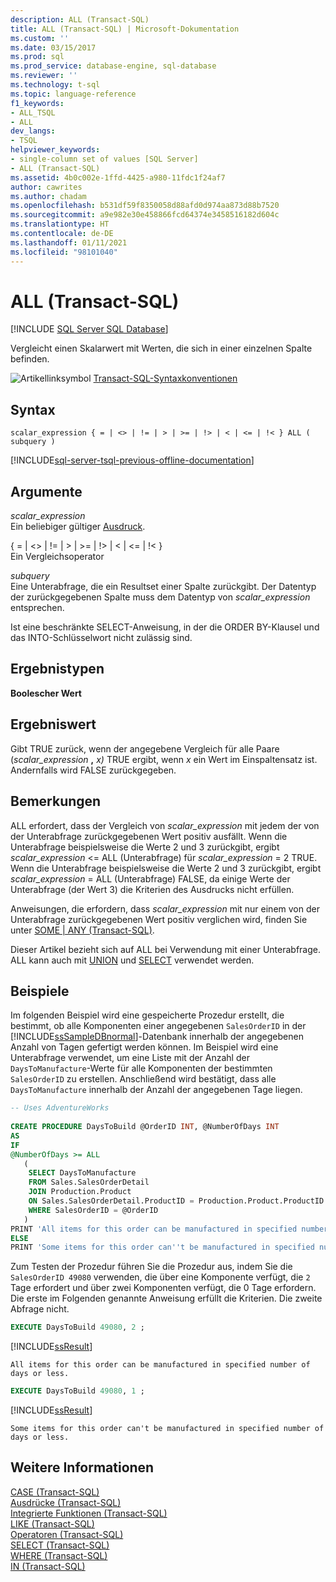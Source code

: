 ```yaml
---
description: ALL (Transact-SQL)
title: ALL (Transact-SQL) | Microsoft-Dokumentation
ms.custom: ''
ms.date: 03/15/2017
ms.prod: sql
ms.prod_service: database-engine, sql-database
ms.reviewer: ''
ms.technology: t-sql
ms.topic: language-reference
f1_keywords:
- ALL_TSQL
- ALL
dev_langs:
- TSQL
helpviewer_keywords:
- single-column set of values [SQL Server]
- ALL (Transact-SQL)
ms.assetid: 4b0c002e-1ffd-4425-a980-11fdc1f24af7
author: cawrites
ms.author: chadam
ms.openlocfilehash: b531df59f8350058d88afd0d974aa873d88b7520
ms.sourcegitcommit: a9e982e30e458866fcd64374e3458516182d604c
ms.translationtype: HT
ms.contentlocale: de-DE
ms.lasthandoff: 01/11/2021
ms.locfileid: "98101040"
---
```

# <a name="all-transact-sql"></a>ALL (Transact-SQL)
[!INCLUDE [SQL Server SQL Database](../../includes/applies-to-version/sql-asdb.md)]

  Vergleicht einen Skalarwert mit Werten, die sich in einer einzelnen Spalte befinden.  
  
 ![Artikellinksymbol](../../database-engine/configure-windows/media/topic-link.gif "Artikellinksymbol") [Transact-SQL-Syntaxkonventionen](../../t-sql/language-elements/transact-sql-syntax-conventions-transact-sql.md)  
  
## <a name="syntax"></a>Syntax  
  
```syntaxsql
scalar_expression { = | <> | != | > | >= | !> | < | <= | !< } ALL ( subquery )  
```  
  
[!INCLUDE[sql-server-tsql-previous-offline-documentation](../../includes/sql-server-tsql-previous-offline-documentation.md)]

## <a name="arguments"></a>Argumente
 *scalar_expression*  
 Ein beliebiger gültiger [Ausdruck](../../t-sql/language-elements/expressions-transact-sql.md).  
  
 { = \| <> \| != \| > \| >= \| !> \| < \| <= \| !< }  
 Ein Vergleichsoperator  
  
 *subquery*  
 Eine Unterabfrage, die ein Resultset einer Spalte zurückgibt. Der Datentyp der zurückgegebenen Spalte muss dem Datentyp von *scalar_expression* entsprechen.  
  
 Ist eine beschränkte SELECT-Anweisung, in der die ORDER BY-Klausel und das INTO-Schlüsselwort nicht zulässig sind.  
  
## <a name="result-types"></a>Ergebnistypen  
 **Boolescher Wert**  
  
## <a name="result-value"></a>Ergebniswert  
 Gibt TRUE zurück, wenn der angegebene Vergleich für alle Paare (_scalar_expression_ **,** _x)_ TRUE ergibt, wenn *x* ein Wert im Einspaltensatz ist. Andernfalls wird FALSE zurückgegeben.  
  
## <a name="remarks"></a>Bemerkungen  
 ALL erfordert, dass der Vergleich von *scalar_expression* mit jedem der von der Unterabfrage zurückgegebenen Wert positiv ausfällt. Wenn die Unterabfrage beispielsweise die Werte 2 und 3 zurückgibt, ergibt *scalar_expression* <= ALL (Unterabfrage) für *scalar_expression* = 2 TRUE. Wenn die Unterabfrage beispielsweise die Werte 2 und 3 zurückgibt, ergibt *scalar_expression* = ALL (Unterabfrage) FALSE, da einige Werte der Unterabfrage (der Wert 3) die Kriterien des Ausdrucks nicht erfüllen.  
  
 Anweisungen, die erfordern, dass *scalar_expression* mit nur einem von der Unterabfrage zurückgegebenen Wert positiv verglichen wird, finden Sie unter [SOME &#124; ANY &#40;Transact-SQL&#41;](../../t-sql/language-elements/some-any-transact-sql.md).  
  
 Dieser Artikel bezieht sich auf ALL bei Verwendung mit einer Unterabfrage. ALL kann auch mit [UNION](../../t-sql/language-elements/set-operators-union-transact-sql.md) und [SELECT](../../t-sql/queries/select-transact-sql.md) verwendet werden.  
  
## <a name="examples"></a>Beispiele  
 Im folgenden Beispiel wird eine gespeicherte Prozedur erstellt, die bestimmt, ob alle Komponenten einer angegebenen `SalesOrderID` in der [!INCLUDE[ssSampleDBnormal](../../includes/sssampledbnormal-md.md)]-Datenbank innerhalb der angegebenen Anzahl von Tagen gefertigt werden können. Im Beispiel wird eine Unterabfrage verwendet, um eine Liste mit der Anzahl der `DaysToManufacture`-Werte für alle Komponenten der bestimmten `SalesOrderID` zu erstellen. Anschließend wird bestätigt, dass alle `DaysToManufacture` innerhalb der Anzahl der angegebenen Tage liegen.  
  
```sql  
-- Uses AdventureWorks  
  
CREATE PROCEDURE DaysToBuild @OrderID INT, @NumberOfDays INT  
AS  
IF   
@NumberOfDays >= ALL  
   (  
    SELECT DaysToManufacture  
    FROM Sales.SalesOrderDetail  
    JOIN Production.Product   
    ON Sales.SalesOrderDetail.ProductID = Production.Product.ProductID   
    WHERE SalesOrderID = @OrderID  
   )  
PRINT 'All items for this order can be manufactured in specified number of days or less.'  
ELSE   
PRINT 'Some items for this order can''t be manufactured in specified number of days or less.' ;  
```  
  
 Zum Testen der Prozedur führen Sie die Prozedur aus, indem Sie die `SalesOrderID 49080` verwenden, die über eine Komponente verfügt, die `2` Tage erfordert und über zwei Komponenten verfügt, die 0 Tage erfordern. Die erste im Folgenden genannte Anweisung erfüllt die Kriterien. Die zweite Abfrage nicht.  
  
```sql  
EXECUTE DaysToBuild 49080, 2 ;  
```  
  
 [!INCLUDE[ssResult](../../includes/ssresult-md.md)]  
  
 `All items for this order can be manufactured in specified number of days or less.`  
  
```sql  
EXECUTE DaysToBuild 49080, 1 ;  
```  
  
 [!INCLUDE[ssResult](../../includes/ssresult-md.md)]  
  
 `Some items for this order can't be manufactured in specified number of days or less.`  
  
## <a name="see-also"></a>Weitere Informationen  
 [CASE &#40;Transact-SQL&#41;](../../t-sql/language-elements/case-transact-sql.md)   
 [Ausdrücke &#40;Transact-SQL&#41;](../../t-sql/language-elements/expressions-transact-sql.md)   
 [Integrierte Funktionen &#40;Transact-SQL&#41;](~/t-sql/functions/functions.md)   
 [LIKE &#40;Transact-SQL&#41;](../../t-sql/language-elements/like-transact-sql.md)   
 [Operatoren &#40;Transact-SQL&#41;](../../t-sql/language-elements/operators-transact-sql.md)   
 [SELECT &#40;Transact-SQL&#41;](../../t-sql/queries/select-transact-sql.md)   
 [WHERE &#40;Transact-SQL&#41;](../../t-sql/queries/where-transact-sql.md)   
 [IN &#40;Transact-SQL&#41;](../../t-sql/language-elements/in-transact-sql.md)  
  
